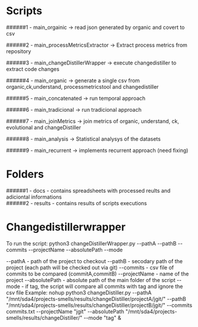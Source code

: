 
# Scripts

######1 - main_orgainic -> read json generated by organic and covert to csv  

######2 - main_processMetricsExtractor -> Extract process metrics from repository  

######3 - main_changeDistillerWrapper -> execute changedistiller to extract code changes  

######4 - main_organic -> generate a single csv from organic,ck,understand, processmetricstool and changedistiller  

######5 - main_concatenated -> run temporal approach   

######6 - main_tradicional -> run tradicional approach  

######7 - main_joinMetrics -> join metrics of organic, understand, ck, evolutional and changeDistiller  

######8 - main_analysis -> Statistical analysys of the datasets  

######9 - main_recurrent -> implements recurrent approach (need fixing)  

# Folders

######1 - docs - contains spreadsheets with processed reults and adiciontal informations  
######2 - results - contains results of scripts executions  






# Changedistillerwrapper


To run the script: python3 changeDistillerWrapper.py --pathA --pathB --commits --projectName --absolutePath --mode  

--pathA - path of the project to checkout --pathB - secodary path of the project (each path will be checked out via git) --commits - csv file of commits to be compared (commitA,commitB) --projectName - name of the project --absolutePath - absolute path of the main folder of the script --mode - if tag, the script will compare all commits with tag and ignore the csv file Example: nohup python3 changeDistiller.py --pathA "/mnt/sda4/projects-smells/results/changeDistiller/projectA/jgit/" --pathB "/mnt/sda4/projects-smells/results/changeDistiller/projectB/jgit/" --commits commits.txt --projectName "jgit" --absolutePath "/mnt/sda4/projects-smells/results/changeDistiller/" --mode "tag" &